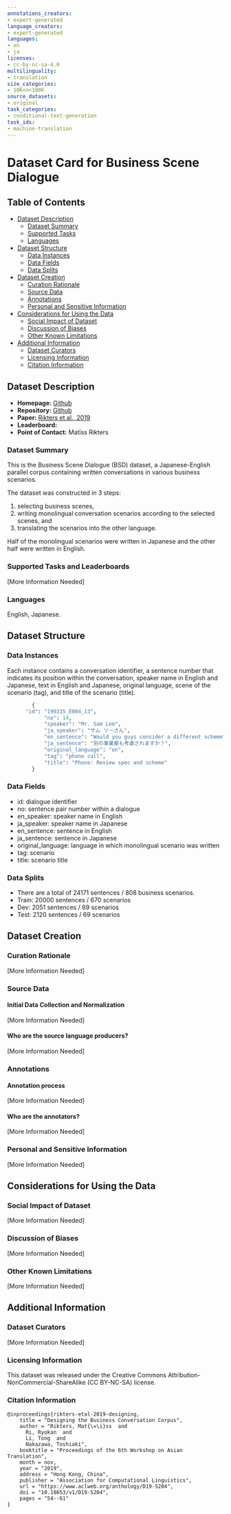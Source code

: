 ```yaml
---
annotations_creators:
- expert-generated
language_creators:
- expert-generated
languages:
- en
- ja
licenses:
- cc-by-nc-sa-4.0
multilinguality:
- translation
size_categories:
- 10K<n<100K
source_datasets:
- original
task_categories:
- conditional-text-generation
task_ids:
- machine-translation
---
```


# Dataset Card for Business Scene Dialogue 

## Table of Contents
- [Dataset Description](#dataset-description)
  - [Dataset Summary](#dataset-summary)
  - [Supported Tasks](#supported-tasks-and-leaderboards)
  - [Languages](#languages)
- [Dataset Structure](#dataset-structure)
  - [Data Instances](#data-instances)
  - [Data Fields](#data-instances)
  - [Data Splits](#data-instances)
- [Dataset Creation](#dataset-creation)
  - [Curation Rationale](#curation-rationale)
  - [Source Data](#source-data)
  - [Annotations](#annotations)
  - [Personal and Sensitive Information](#personal-and-sensitive-information)
- [Considerations for Using the Data](#considerations-for-using-the-data)
  - [Social Impact of Dataset](#social-impact-of-dataset)
  - [Discussion of Biases](#discussion-of-biases)
  - [Other Known Limitations](#other-known-limitations)
- [Additional Information](#additional-information)
  - [Dataset Curators](#dataset-curators)
  - [Licensing Information](#licensing-information)
  - [Citation Information](#citation-information)

## Dataset Description

- **Homepage:** [Github](https://raw.githubusercontent.com/tsuruoka-lab/BSD/)
- **Repository:** [Github](https://raw.githubusercontent.com/tsuruoka-lab/BSD/)
- **Paper:** [Rikters et al., 2019](https://www.aclweb.org/anthology/D19-5204)
- **Leaderboard:**
- **Point of Contact:** Matīss Rikters

### Dataset Summary
This is the Business Scene Dialogue (BSD) dataset, 
a Japanese-English parallel corpus containing written conversations
in various business scenarios. 

The dataset was constructed in 3 steps: 
  1) selecting business scenes, 
  2) writing monolingual conversation scenarios according to the selected scenes, and 
  3) translating the scenarios into the other language. 

Half of the monolingual scenarios were written in Japanese 
and the other half were written in English.


### Supported Tasks and Leaderboards

[More Information Needed]

### Languages
English, Japanese.

## Dataset Structure

### Data Instances
Each instance contains a conversation identifier, a sentence number that indicates its
position within the conversation, speaker name in English and Japanese, 
text in English and Japanese, original language, scene of the scenario (tag), 
and title of the scenario (title).
```python
		{
      "id": "190315_E004_13",
			"no": 14,
			"speaker": "Mr. Sam Lee",
			"ja_speaker": "サム リーさん",
			"en_sentence": "Would you guys consider a different scheme?",
			"ja_sentence": "別の事業案も考慮されますか？",
			"original_language": "en",
			"tag": "phone call",
			"title": "Phone: Review spec and scheme"
		}
```

### Data Fields
- id: dialogue identifier
- no: sentence pair number within a dialogue
- en_speaker: speaker name in English
- ja_speaker: speaker name in Japanese
- en_sentence: sentence in English
- ja_sentence: sentence in Japanese
- original_language: language in which monolingual scenario was written
- tag: scenario
- title: scenario title

### Data Splits
- There are a total of 24171 sentences /  808 business scenarios.
- Train: 20000 sentences / 670 scenarios
- Dev: 2051 sentences / 69 scenarios
- Test: 2120 sentences / 69 scenarios

## Dataset Creation

### Curation Rationale

[More Information Needed]

### Source Data

#### Initial Data Collection and Normalization

[More Information Needed]

#### Who are the source language producers?

[More Information Needed]

### Annotations

#### Annotation process

[More Information Needed]

#### Who are the annotators?

[More Information Needed]

### Personal and Sensitive Information

[More Information Needed]

## Considerations for Using the Data

### Social Impact of Dataset

[More Information Needed]

### Discussion of Biases

[More Information Needed]

### Other Known Limitations

[More Information Needed]

## Additional Information

### Dataset Curators

[More Information Needed]

### Licensing Information
This dataset was released under the Creative Commons Attribution-NonCommercial-ShareAlike (CC BY-NC-SA) license.

### Citation Information
```
@inproceedings{rikters-etal-2019-designing,
    title = "Designing the Business Conversation Corpus",
    author = "Rikters, Mat{\=\i}ss  and
      Ri, Ryokan  and
      Li, Tong  and
      Nakazawa, Toshiaki",
    booktitle = "Proceedings of the 6th Workshop on Asian Translation",
    month = nov,
    year = "2019",
    address = "Hong Kong, China",
    publisher = "Association for Computational Linguistics",
    url = "https://www.aclweb.org/anthology/D19-5204",
    doi = "10.18653/v1/D19-5204",
    pages = "54--61"
}
```